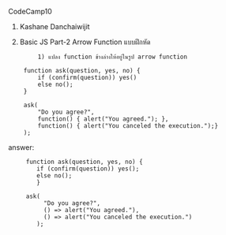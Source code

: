 CodeCamp10  
1. Kashane Danchaiwijit  
2. Basic JS Part-2 Arrow Function แบบฝึกหัด 

            1) แปลง function ข้างล่างให้อยู่ในรูป arrow function

        function ask(question, yes, no) {
            if (confirm(question)) yes()
            else no();
        }

        ask(
            "Do you agree?",
            function() { alert("You agreed."); },
            function() { alert("You canceled the execution.");}
        );

answer:

         function ask(question, yes, no) {
            if (confirm(question)) yes();
            else no();
            }

         ask(
              "Do you agree?",
              () => alert("You agreed."),
              () => alert("You canceled the execution.")
            );
